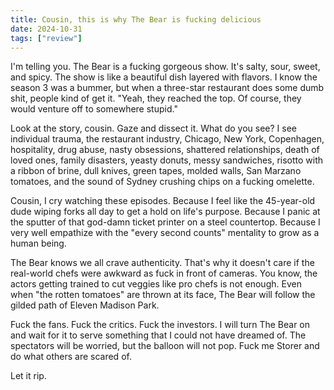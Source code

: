 ```yaml
---
title: Cousin, this is why The Bear is fucking delicious
date: 2024-10-31
tags: ["review"]
---
```


I'm telling you. The Bear is a fucking gorgeous show. It's salty, sour, sweet, and spicy. The show is like a beautiful dish layered with flavors. I know the season 3 was a bummer, but when a three-star restaurant does some dumb shit, people kind of get it. "Yeah, they reached the top. Of course, they would venture off to somewhere stupid."

Look at the story, cousin. Gaze and dissect it. What do you see? I see individual trauma, the restaurant industry, Chicago, New York, Copenhagen, hospitality, drug abuse, nasty obsessions, shattered relationships, death of loved ones, family disasters, yeasty donuts, messy sandwiches, risotto with a ribbon of brine, dull knives, green tapes, molded walls, San Marzano tomatoes, and the sound of Sydney crushing chips on a fucking omelette.

Cousin, I cry watching these episodes. Because I feel like the 45-year-old dude wiping forks all day to get a hold on life's purpose. Because I panic at the sputter of that god-damn ticket printer on a steel countertop. Because I very well empathize with the "every second counts" mentality to grow as a human being.

The Bear knows we all crave authenticity. That's why it doesn't care if the real-world chefs were awkward as fuck in front of cameras. You know, the actors getting trained to cut veggies like pro chefs is not enough. Even when "the rotten tomatoes" are thrown at its face, The Bear will follow the gilded path of Eleven Madison Park.

Fuck the fans. Fuck the critics. Fuck the investors. I will turn The Bear on and wait for it to serve something that I could not have dreamed of. The spectators will be worried, but the balloon will not pop. Fuck me Storer and do what others are scared of.

Let it rip.